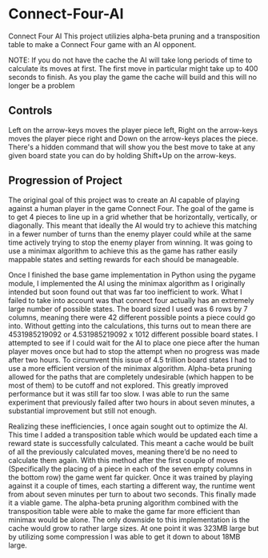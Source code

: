 # Connect-Four-AI
Connect Four AI
This project utilizies alpha-beta pruning and a transposition table
to make a Connect Four game with an AI opponent.

NOTE: If you do not have the cache the AI will take long periods of time to calculate its moves at first. The first
move in particular might take up to 400 seconds to finish. As you play the game the cache will build and this will
no longer be a problem


## Controls

Left on the arrow-keys moves the player piece left, Right on the arrow-keys moves the player piece right
and Down on the arrow-keys places the piece. There's a hidden command that will
show you the best move to take at any given board state you can do by holding Shift+Up on the arrow-keys.


## Progression of Project

The original goal of this project was to create an AI capable of playing against a human
player in the game Connect Four. The goal of the game is to get 4 pieces to line up in a grid
whether that be horizontally, vertically, or diagonally. This meant that ideally the AI would try
to achieve this matching in a fewer number of turns than the enemy player could while at the
same time actively trying to stop the enemy player from winning. It was going to use a minimax
algorithm to achieve this as the game has rather easily mappable states and setting rewards for
each should be manageable.

Once I finished the base game implementation in Python using the pygame module, I
implemented the AI using the minimax algorithm as I originally intended but soon found out
that was far too inefficient to work. What I failed to take into account was that connect four
actually has an extremely large number of possible states. The board sized I used was 6 rows by
7 columns, meaning there were 42 different possible points a piece could go into. Without
getting into the calculations, this turns out to mean there are 4531985219092 or
4.531985219092 x 1012 different possible board states. I attempted to see if I could wait for the
AI to place one piece after the human player moves once but had to stop the attempt when no
progress was made after two hours. To circumvent this issue of 4.5 trillion board states I had to
use a more efficient version of the minimax algorithm. Alpha-beta pruning allowed for the
paths that are completely undesirable (which happen to be most of them) to be cutoff and not
explored. This greatly improved performance but it was still far too slow. I was able to run the 
same experiment that previously failed after two hours in about seven minutes, a substantial
improvement but still not enough.

Realizing these inefficiencies, I once again sought out to optimize the AI. This time I
added a transposition table which would be updated each time a reward state is successfully
calculated. This meant a cache would be built of all the previously calculated moves, meaning
there’d be no need to calculate them again. With this method after the first couple of moves
(Specifically the placing of a piece in each of the seven empty columns in the bottom row) the
game went far quicker. Once it was trained by playing against it a couple of times, each starting
a different way, the runtime went from about seven minutes per turn to about two seconds.
This finally made it a viable game. The alpha-beta pruning algorithm combined with the
transposition table were able to make the game far more efficient than minimax would be
alone. The only downside to this implementation is the cache would grow to rather large sizes.
At one point it was 323MB large but by utilizing some compression I was able to get it down to
about 18MB large.


